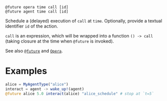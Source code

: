 ```
@future opera time call [id]
@future agent time call [id]
```

Schedule a (delayed) execution of `call` at `time`. Optionally, provide a textual identifier `id` of the action.

`call` is an expression, which will be wrapped into a function `() -> call` (taking closure at the time when `@future` is invoked).

See also [`@future`](@ref) and [`Opera`](@ref).

# Examples

```julia
alice = MyAgentType("alice")
interact = agent -> wake_up!(agent)
@future alice 5.0 interact(alice) "alice_schedule" # stop at `t=5`
```
